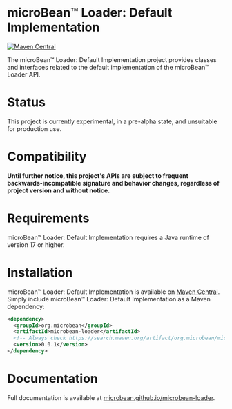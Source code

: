 # microBean™ Loader: Default Implementation

[![Maven Central](https://maven-badges.herokuapp.com/maven-central/org.microbean/microbean-loader/badge.svg)](https://maven-badges.herokuapp.com/maven-central/org.microbean/microbean-loader)

The microBean™ Loader: Default Implementation project provides classes
and interfaces related to the default implementation of the microBean™
Loader API.

# Status

This project is currently experimental, in a pre-alpha state, and
unsuitable for production use.

# Compatibility

**Until further notice, this project's APIs are subject to frequent
backwards-incompatible signature and behavior changes, regardless of
project version and without notice.**

# Requirements

microBean™ Loader: Default Implementation requires a Java runtime of
version 17 or higher.

# Installation

microBean™ Loader: Default Implementation is available on [Maven
Central](https://search.maven.org/).  Simply include microBean™
Loader: Default Implementation as a Maven dependency:

```xml
<dependency>
  <groupId>org.microbean</groupId>
  <artifactId>microbean-loader</artifactId>
  <!-- Always check https://search.maven.org/artifact/org.microbean/microbean-loader for up-to-date available versions. -->
  <version>0.0.1</version>
</dependency>
```

# Documentation

Full documentation is available at
[microbean.github.io/microbean-loader](https://microbean.github.io/microbean-loader/).
